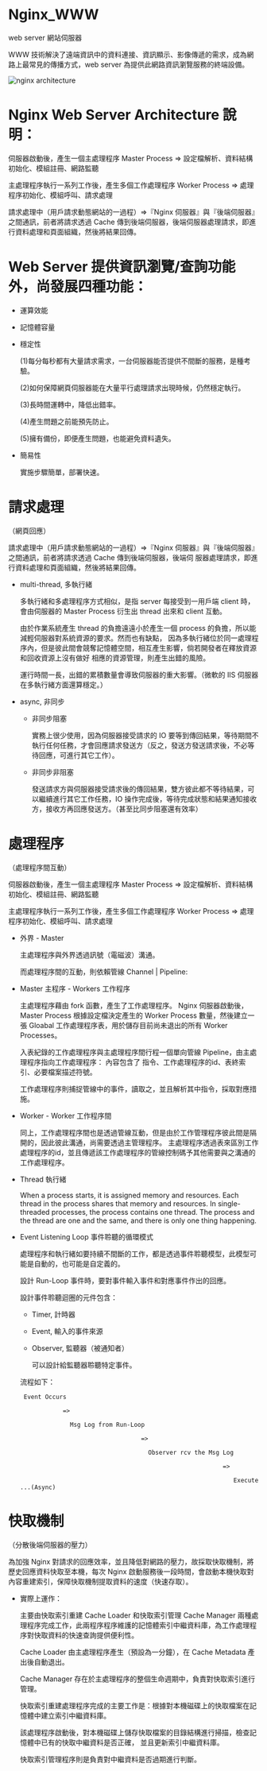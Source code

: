 # Nginx_WWW
web server 網站伺服器

WWW 技術解決了遠端資訊中的資料連接、資訊顯示、影像傳遞的需求，成為網路上最常見的傳播方式，web server 為提供此網路資訊瀏覽服務的終端設備。


![nginx architecture](https://raw.githubusercontent.com/QueenieCplusplus/Nginx_WWW/master/nginx_architecture.png)

# Nginx Web Server Architecture 說明：

伺服器啟動後，產生一個主處理程序 Master Process => 設定檔解析、資料結構初始化、模組註冊、網路監聽

主處理程序執行一系列工作後，產生多個工作處理程序 Worker Process => 處理程序初始化、模組呼叫、請求處理

請求處理中（用戶請求動態網站的一過程）=>『Nginx 伺服器』與『後端伺服器』之間通訊，前者將請求透過 Cache 傳到後端伺服器，後端伺服器處理請求，即進行資料處理和頁面組織，然後將結果回傳。


# Web Server 提供資訊瀏覽/查詢功能外，尚發展四種功能：

* 運算效能

* 記憶體容量

* 穩定性

  (1)每分每秒都有大量請求需求，一台伺服器能否提供不間斷的服務，是種考驗。
  
  (2)如何保障網頁伺服器能在大量平行處理請求出現時候，仍然穩定執行。
  
  (3)長時間運轉中，降低出錯率。
  
  (4)產生問題之前能預先防止。
  
  (5)擁有備份，即便產生問題，也能避免資料遺失。

* 簡易性

  實施步驟簡單，部署快速。

# 請求處理

（網頁回應）

  請求處理中（用戶請求動態網站的一過程）=>『Nginx 伺服器』與『後端伺服器』之間通訊，前者將請求透過 Cache 傳到後端伺服器，後端伺  服器處理請求，即進行資料處理和頁面組織，然後將結果回傳。
  
  
  * multi-thread, 多執行緒
  
     多執行緒和多處理程序方式相似，是指 server 每接受到一用戶端 client 時，會由伺服器的 Master Process 衍生出
     thread 出來和 client 互動。

     由於作業系統產生 thread 的負擔遠遠小於產生一個 process 的負擔，所以能減輕伺服器對系統資源的要求。然而也有缺點，
     因為多執行緒位於同一處理程序內，但是彼此間會競奪記憶體空間，相互產生影響，倘若開發者在釋放資源和回收資源上沒有做好
     相應的資源管理，則產生出錯的風險。

     運行時間一長，出錯的累積數量會導致伺服器的重大影響。（微軟的 IIS 伺服器在多執行緒方面還算穩定。）
  
  * async, 非同步
  
    * 非同步阻塞
     
      實務上很少使用，因為伺服器接受請求的 IO 要等到傳回結果，等待期間不執行任何任務，才會回應請求發送方（反之，發送方發送請求後，不必等待回應，可進行其它工作）。
      
    
    * 非同步非阻塞
    
      發送請求方與伺服器接受請求後的傳回結果，雙方彼此都不等待結果，可以繼續進行其它工作任務，IO 操作完成後，等待完成狀態和結果通知接收方，接收方再回應發送方。（甚至比同步阻塞還有效率）
     

# 處理程序

（處理程序間互動）

  伺服器啟動後，產生一個主處理程序 Master Process => 設定檔解析、資料結構初始化、模組註冊、網路監聽

  主處理程序執行一系列工作後，產生多個工作處理程序 Worker Process => 處理程序初始化、模組呼叫、請求處理
  
  * 外界 - Master
  
    主處理程序與外界透過訊號（電磁波）溝通。
  
    而處理程序間的互動，則依賴管線 Channel | Pipeline:
  
  * Master 主程序 - Workers 工作程序
  
    主處理程序藉由 fork 函數，產生了工作處理程序。 Nginx 伺服器啟動後，Master Process 根據設定檔決定產生的 Worker Process 數量，然後建立一張 Gloabal 工作處理程序表，用於儲存目前尚未退出的所有 Worker Processes。
    
    入表紀錄的工作處理程序與主處理程序間行程一個單向管線 Pipeline，由主處理程序指向工作處理程序：
    內容包含了 指令、工作處理程序的id、表終索引、必要檔案描述符號。
    
    工作處理程序則捕捉管線中的事件，讀取之，並且解析其中指令，採取對應措施。
  
  * Worker - Worker 工作程序間
  
    同上，工作處理程序間也是透過管線互動，但是由於工作管理程序彼此間是隔開的，因此彼此溝通，尚需要透過主管理程序。
    主處理程序透過表來區別工作處理程序的id，並且傳遞該工作處理程序的管線控制碼予其他需要與之溝通的工作處理程序。
    
  * Thread 執行緒
  
    When a process starts, it is assigned memory and resources. Each thread in the process shares that memory and resources. In single-threaded processes, the process contains one thread. The process and the thread are one and the same, and there is only one thing happening.
    
  * Event Listening Loop 事件聆聽的循環模式
  
    處理程序和執行緒如要持續不間斷的工作，都是透過事件聆聽模型，此模型可能是自動的，也可能是自定義的。
    
    設計 Run-Loop 事件時，要對事件輸入事件和對應事件作出的回應。
    
    設計事件聆聽迴圈的元件包含：
    
    * Timer, 計時器
    
    * Event, 輸入的事件來源
    
    * Observer, 監聽器（被通知者）
    
      可以設計給監聽器聆聽特定事件。
  

     流程如下：
     
     
         Event Occurs 
         
                    =>

                      Msg Log from Run-Loop 
                     
                                          => 

                                            Observer rcv the Msg Log 
                                          
                                                                 => 

                                                                    Execute ...(Async)


# 快取機制

（分散後端伺服器的壓力）

 為加強 Nginx 對請求的回應效率，並且降低對網路的壓力，故採取快取機制，將歷史回應資料快取至本機，每次 Nginx 啟動服務後一段時間，會啟動本機快取對內容重建索引，保障快取機制提取資料的速度（快速存取）。
 
 * 實際上運作：
 
   主要由快取索引重建 Cache Loader 和快取索引管理 Cache Manager 兩種處理程序完成工作，此兩程序程序維護的記憶體索引中繼資料庫，為工作處理程序對快取資料的快速查詢提供便利性。

   Cache Loader 由主處理程序產生（預設為一分鐘），在 Cache Metadata 產出後自動退出。

   Cache Manager 存在於主處理程序的整個生命週期中，負責對快取索引進行管理。

   快取索引重建處理程序完成的主要工作是：根據對本機磁碟上的快取檔案在記憶體中建立索引中繼資料庫。

   該處理程序啟動後，對本機磁碟上儲存快取檔案的目錄結構進行掃描，檢查記憶體中已有的快取中繼資料是否正確，
   並且更新索引中繼資料庫。

   快取索引管理程序則是負責對中繼資料是否過期進行判斷。
